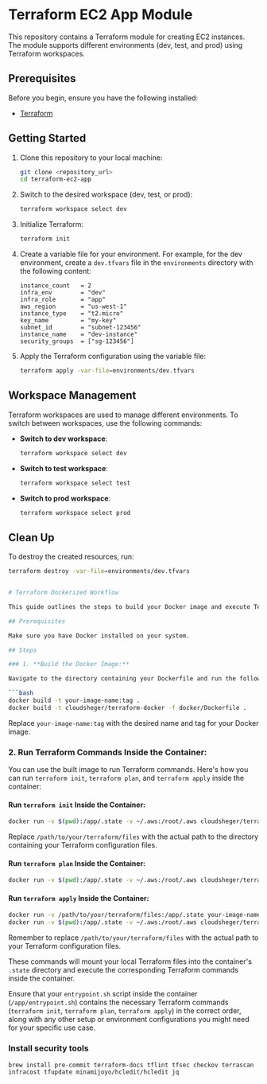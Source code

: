# Terraform EC2 App Module

This repository contains a Terraform module for creating EC2 instances. The module supports different environments (dev, test, and prod) using Terraform workspaces.

## Prerequisites

Before you begin, ensure you have the following installed:

- [Terraform](https://www.terraform.io/downloads.html)

## Getting Started

1. Clone this repository to your local machine:

    ```sh
    git clone <repository_url>
    cd terraform-ec2-app
    ```

2. Switch to the desired workspace (dev, test, or prod):

    ```sh
    terraform workspace select dev
    ```

3. Initialize Terraform:

    ```sh
    terraform init
    ```

4. Create a variable file for your environment. For example, for the dev environment, create a `dev.tfvars` file in the `environments` directory with the following content:

    ```hcl
    instance_count   = 2
    infra_env        = "dev"
    infra_role       = "app"
    aws_region       = "us-west-1"
    instance_type    = "t2.micro"
    key_name         = "my-key"
    subnet_id        = "subnet-123456"
    instance_name    = "dev-instance"
    security_groups  = ["sg-123456"]
    ```

5. Apply the Terraform configuration using the variable file:

    ```sh
    terraform apply -var-file=environments/dev.tfvars
    ```

## Workspace Management

Terraform workspaces are used to manage different environments. To switch between workspaces, use the following commands:

- **Switch to dev workspace**:

    ```sh
    terraform workspace select dev
    ```

- **Switch to test workspace**:

    ```sh
    terraform workspace select test
    ```

- **Switch to prod workspace**:

    ```sh
    terraform workspace select prod
    ```

## Clean Up

To destroy the created resources, run:

```sh
terraform destroy -var-file=environments/dev.tfvars


# Terraform Dockerized Workflow

This guide outlines the steps to build your Docker image and execute Terraform commands (`terraform init`, `terraform plan`, and `terraform apply`) inside a container. This approach provides a consistent and isolated environment for running your Terraform operations.

## Prerequisites

Make sure you have Docker installed on your system.

## Steps

### 1. **Build the Docker Image:**

Navigate to the directory containing your Dockerfile and run the following command to build your Docker image:

```bash
docker build -t your-image-name:tag .
docker build -t cloudsheger/terraform-docker -f docker/Dockerfile .
```

Replace `your-image-name:tag` with the desired name and tag for your Docker image.

### 2. **Run Terraform Commands Inside the Container:**

You can use the built image to run Terraform commands. Here's how you can run `terraform init`, `terraform plan`, and `terraform apply` inside the container:

#### **Run `terraform init` Inside the Container:**

```bash
docker run -v $(pwd):/app/.state -v ~/.aws:/root/.aws cloudsheger/terraform-docker init frontendapp.tfvars
```

Replace `/path/to/your/terraform/files` with the actual path to the directory containing your Terraform configuration files.

#### **Run `terraform plan` Inside the Container:**

```bash
docker run -v $(pwd):/app/.state -v ~/.aws:/root/.aws cloudsheger/terraform-docker plan frontendapp.tfvars
```

#### **Run `terraform apply` Inside the Container:**

```bash
docker run -v /path/to/your/terraform/files:/app/.state your-image-name:tag apply
docker run -v $(pwd):/app/.state -v ~/.aws:/root/.aws cloudsheger/terraform-docker plan
```

Remember to replace `/path/to/your/terraform/files` with the actual path to your Terraform configuration files.

These commands will mount your local Terraform files into the container's `.state` directory and execute the corresponding Terraform commands inside the container.

Ensure that your `entrypoint.sh` script inside the container (`/app/entrypoint.sh`) contains the necessary Terraform commands (`terraform init`, `terraform plan`, `terraform apply`) in the correct order, along with any other setup or environment configurations you might need for your specific use case.


### Install security tools 

```
brew install pre-commit terraform-docs tflint tfsec checkov terrascan infracost tfupdate minamijoyo/hcledit/hcledit jq
```